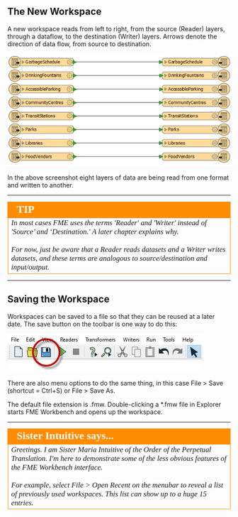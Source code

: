 ## The New Workspace ##
A new workspace reads from left to right, from the source (Reader) layers, through a dataflow, to the destination (Writer) layers. Arrows denote the direction of data flow, from source to destination.

![](./Images/Img1.18.NewWorkspace.png)

In the above screenshot eight layers of data are being read from one format and written to another.

---

<!--Tip Section--> 

<table style="border-spacing: 0px">
<tr>
<td style="vertical-align:middle;background-color:darkorange;border: 2px solid darkorange">
<i class="fa fa-info-circle fa-lg fa-pull-left fa-fw" style="color:white;padding-right: 12px;vertical-align:text-top"></i>
<span style="color:white;font-size:x-large;font-weight: bold;font-family:serif">TIP</span>
</td>
</tr>

<tr>
<td style="border: 1px solid darkorange">
<span style="font-family:serif; font-style:italic; font-size:larger">
In most cases FME uses the terms 'Reader' and 'Writer' instead of 'Source’ and ‘Destination.' A later chapter explains why.
<br><br>For now, just be aware that a Reader reads datasets and a Writer writes datasets, and these terms are analogous to source/destination and input/output.
</span>
</td>
</tr>
</table>

---


## Saving the Workspace ##
Workspaces can be saved to a file so that they can be reused at a later date. The save button on the toolbar is one way to do this:

![](./Images/Img1.19.SavingWorkspace.png)

There are also menu options to do the same thing, in this case File > Save (shortcut = Ctrl+S) or File > Save As.

The default file extension is .fmw. Double-clicking a *.fmw file in Explorer starts FME Workbench and opens up the workspace.


---

<!--Person X Says Section-->

<table style="border-spacing: 0px">
<tr>
<td style="vertical-align:middle;background-color:darkorange;border: 2px solid darkorange">
<i class="fa fa-quote-left fa-lg fa-pull-left fa-fw" style="color:white;padding-right: 12px;vertical-align:text-top"></i>
<span style="color:white;font-size:x-large;font-weight: bold;font-family:serif">Sister Intuitive says...</span>
</td>
</tr>

<tr>
<td style="border: 1px solid darkorange">
<span style="font-family:serif; font-style:italic; font-size:larger">
Greetings. I am Sister Maria Intuitive of the Order of the Perpetual Translation. I'm here to demonstrate some of the less obvious features of the FME Workbench interface.
<br><br>For example, select File > Open Recent on the menubar to reveal a list of previously used workspaces. This list can show up to a huge 15 entries.
</span>
</td>
</tr>
</table>
